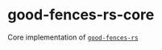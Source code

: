 # good-fences-rs-core

Core implementation of [`good-fences-rs`](https://github.com/Adjective-Object/good-fences.rs)
